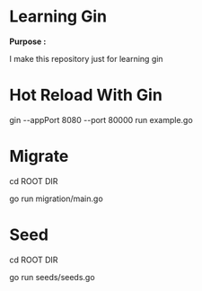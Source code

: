 <h1>Learning Gin</h1>

<b>Purpose :</b>
  <p> I make this repository just for learning gin </p>

<h1>Hot Reload With Gin</h1>
  <p> gin --appPort 8080 --port 80000 run example.go</p>

<h1>Migrate</h1>
  <p> cd ROOT DIR </p>
  <p> go run migration/main.go</p>

<h1>Seed</h1>
 <p> cd ROOT DIR</p>
 <p> go run seeds/seeds.go</p>
